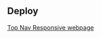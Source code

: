 ## Deploy
<a href="https://rafael2026.github.io/frontend/snippets/slideshow">Top Nav Responsive webpage</a>